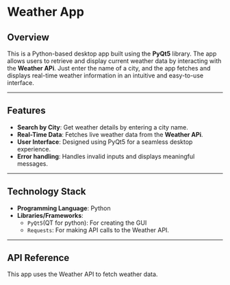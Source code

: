 # Weather App   

## Overview  
This is a Python-based desktop app built using the **PyQt5** library. The app allows users to retrieve and display current weather data by interacting with the **Weather APi**. Just enter the name of a city, and the app fetches and displays real-time weather information in an intuitive and easy-to-use interface.

---

## Features  
- **Search by City**: Get weather details by entering a city name.  
- **Real-Time Data**: Fetches live weather data from the **Weather APi**.  
- **User Interface**: Designed using PyQt5 for a seamless desktop experience.  
- **Error handling**: Handles invalid inputs and displays meaningful messages.  

---

## Technology Stack  
- **Programming Language**: Python  
- **Libraries/Frameworks**:  
  - `PyQt5`(QT for python): For creating the GUI  
  - `Requests`: For making API calls to the Weather API.

---


## API Reference  
This app uses the Weather API to fetch weather data.
